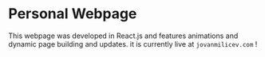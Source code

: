 # Personal Webpage

This webpage was developed in React.js and features animations and dynamic page building and updates.
it is currently live at `jovanmilicev.com` !
